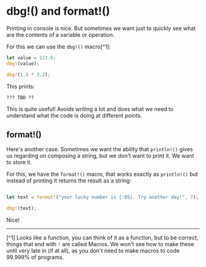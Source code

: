 # dbg!() and format!()

Printing in console is nice. But sometimes we want just to quickly see what
are the contents of a variable or operation.

For this we can use the `dbg!()` macro[^1]:

```rust
let value = 123.0;
dbg!(value);

dbg!(1.5 * 3.2);
```

This prints:
```
??? TBD ??
```

This is quite useful! Avoids writing a lot and does what we need to understand
what the code is doing at different points.

## format!()

Here's another case. Sometimes we want the ability that `println!()` gives us
regarding on composing a string, but we don't want to print it. We want to 
store it.

For this, we have the `format!()` macro, that works exactly as `println!()` but
instead of printing it returns the result as a string:

```rust

let text = format!("your lucky number is {:05}. Try another day!", 7);

dbg!(text);
```

Nice!


--------
[^1] Looks like a function, you can think of it as a function, but to be correct,
things that end with `!` are called Macros. We won't see how to make these until
very late in (if at all), as you don't need to make macros to code 99.999% of 
programs.
